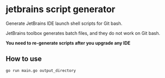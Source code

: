 # jetbrains script generator

Generate JetBrains IDE launch shell scripts for Git bash.

JetBrains toolbox generates batch files, and they do not work on Git bash.

**You need to re-generate scripts after you upgrade any IDE**

## How to use

```bash
go run main.go output_directory
```